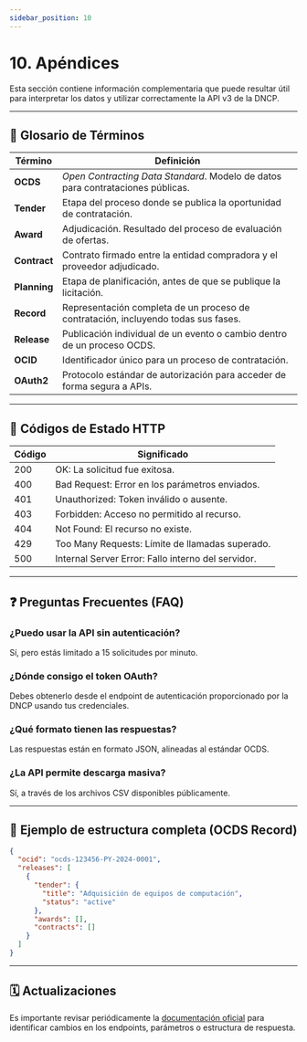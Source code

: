 ```yaml
---
sidebar_position: 10
---
```


# 10. Apéndices

Esta sección contiene información complementaria que puede resultar útil para interpretar los datos y utilizar correctamente la API v3 de la DNCP.

---

## 📖 Glosario de Términos

| Término        | Definición |
|----------------|-----------|
| **OCDS**       | *Open Contracting Data Standard*. Modelo de datos para contrataciones públicas. |
| **Tender**     | Etapa del proceso donde se publica la oportunidad de contratación. |
| **Award**      | Adjudicación. Resultado del proceso de evaluación de ofertas. |
| **Contract**   | Contrato firmado entre la entidad compradora y el proveedor adjudicado. |
| **Planning**   | Etapa de planificación, antes de que se publique la licitación. |
| **Record**     | Representación completa de un proceso de contratación, incluyendo todas sus fases. |
| **Release**    | Publicación individual de un evento o cambio dentro de un proceso OCDS. |
| **OCID**       | Identificador único para un proceso de contratación. |
| **OAuth2**     | Protocolo estándar de autorización para acceder de forma segura a APIs. |

---

## 📜 Códigos de Estado HTTP

| Código | Significado |
|--------|-------------|
| 200    | OK: La solicitud fue exitosa. |
| 400    | Bad Request: Error en los parámetros enviados. |
| 401    | Unauthorized: Token inválido o ausente. |
| 403    | Forbidden: Acceso no permitido al recurso. |
| 404    | Not Found: El recurso no existe. |
| 429    | Too Many Requests: Límite de llamadas superado. |
| 500    | Internal Server Error: Fallo interno del servidor. |

---

## ❓ Preguntas Frecuentes (FAQ)

### ¿Puedo usar la API sin autenticación?
Sí, pero estás limitado a 15 solicitudes por minuto.

### ¿Dónde consigo el token OAuth?
Debes obtenerlo desde el endpoint de autenticación proporcionado por la DNCP usando tus credenciales.

### ¿Qué formato tienen las respuestas?
Las respuestas están en formato JSON, alineadas al estándar OCDS.

### ¿La API permite descarga masiva?
Sí, a través de los archivos CSV disponibles públicamente.

---

## 🧪 Ejemplo de estructura completa (OCDS Record)

```json
{
  "ocid": "ocds-123456-PY-2024-0001",
  "releases": [
    {
      "tender": {
        "title": "Adquisición de equipos de computación",
        "status": "active"
      },
      "awards": [],
      "contracts": []
    }
  ]
}
```

---

## 🗓 Actualizaciones

Es importante revisar periódicamente la [documentación oficial](https://www.contrataciones.gov.py/datos/api/v3/doc/) para identificar cambios en los endpoints, parámetros o estructura de respuesta.

